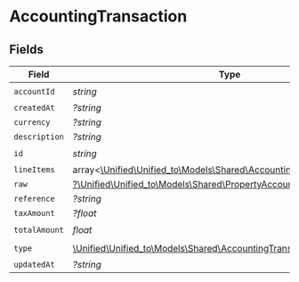 # AccountingTransaction


## Fields

| Field                                                                                                                          | Type                                                                                                                           | Required                                                                                                                       | Description                                                                                                                    |
| ------------------------------------------------------------------------------------------------------------------------------ | ------------------------------------------------------------------------------------------------------------------------------ | ------------------------------------------------------------------------------------------------------------------------------ | ------------------------------------------------------------------------------------------------------------------------------ |
| `accountId`                                                                                                                    | *string*                                                                                                                       | :heavy_check_mark:                                                                                                             | N/A                                                                                                                            |
| `createdAt`                                                                                                                    | *?string*                                                                                                                      | :heavy_minus_sign:                                                                                                             | N/A                                                                                                                            |
| `currency`                                                                                                                     | *?string*                                                                                                                      | :heavy_minus_sign:                                                                                                             | N/A                                                                                                                            |
| `description`                                                                                                                  | *?string*                                                                                                                      | :heavy_minus_sign:                                                                                                             | N/A                                                                                                                            |
| `id`                                                                                                                           | *string*                                                                                                                       | :heavy_check_mark:                                                                                                             | N/A                                                                                                                            |
| `lineItems`                                                                                                                    | array<[\Unified\Unified_to\Models\Shared\AccountingTransactionLineitem](../../Models/Shared/AccountingTransactionLineitem.md)> | :heavy_minus_sign:                                                                                                             | N/A                                                                                                                            |
| `raw`                                                                                                                          | [?\Unified\Unified_to\Models\Shared\PropertyAccountingTransactionRaw](../../Models/Shared/PropertyAccountingTransactionRaw.md) | :heavy_minus_sign:                                                                                                             | N/A                                                                                                                            |
| `reference`                                                                                                                    | *?string*                                                                                                                      | :heavy_minus_sign:                                                                                                             | N/A                                                                                                                            |
| `taxAmount`                                                                                                                    | *?float*                                                                                                                       | :heavy_minus_sign:                                                                                                             | N/A                                                                                                                            |
| `totalAmount`                                                                                                                  | *float*                                                                                                                        | :heavy_check_mark:                                                                                                             | N/A                                                                                                                            |
| `type`                                                                                                                         | [\Unified\Unified_to\Models\Shared\AccountingTransactionType](../../Models/Shared/AccountingTransactionType.md)                | :heavy_check_mark:                                                                                                             | N/A                                                                                                                            |
| `updatedAt`                                                                                                                    | *?string*                                                                                                                      | :heavy_minus_sign:                                                                                                             | N/A                                                                                                                            |